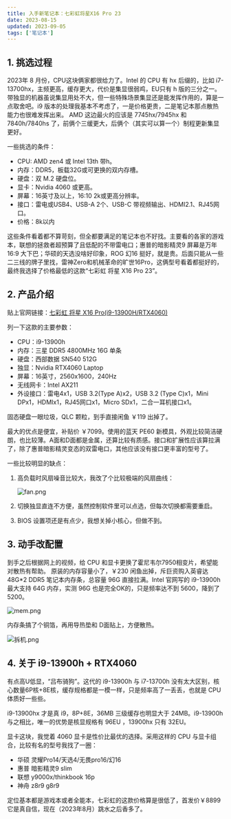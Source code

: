 ```yaml
---
title: 入手新笔记本：七彩虹将星X16 Pro 23
date: 2023-08-15
updated: 2023-09-05
tags: ['笔记本']
---
```

## 1. 挑选过程

2023年 8 月份，CPU这块俩家都很给力了。Intel 的 CPU 有 hx 后缀的，比如 i7-13700hx，主频更高，缓存更大，代价是集显很弱鸡，EU只有 h 版的三分之一。带独显的机器虽说集显用处不大，但一些特殊场景集显还是能发挥作用的，算是一点取舍吧。i9 版本的处理我基本不考虑了，一是价格更贵，二是笔记本那点散热能力也很难发挥出来。
AMD 这边最火的应该是 7745hx/7945hx 和 7840h/7840hs 了，前俩个三缓更大，后俩个（其实可以算一个）制程更新集显更好。

一些挑选的条件：

- CPU: AMD zen4 或 Intel 13th 带h。
- 内存：DDR5，板载32G或可更换的双内存槽。
- 硬盘：双 M.2 硬盘位。
- 显卡：Nvidia 4060 或更高。
- 屏幕：16英寸及以上，16:10 2k或更高分辨率。
- 接口：雷电或USB4、USB-A 2个、USB-C 带视频输出、HDMI2.1、RJ45网口。
- 价格：8k以内

这些条件看着都不算苛刻，但全都要满足的笔记本也不好找。主要看的各家的游戏本，联想的拯救者超预算了且低配的不带雷电口；惠普的暗影精灵9 屏幕是万年16:9 大下巴；华硕的天选没啥好印象，ROG 幻16 挺好，就是贵。后面只能从一些二三线的牌子里找，雷神Zero和机械革命的旷世16Pro，这俩型号看着都挺好的，最终我选择了价格最低的这款“七彩虹 将星 X16 Pro 23”。

## 2. 产品介绍

贴上官网链接：[七彩虹 将星 X16 Pro(i9-13900H/RTX4060)](https://www.colorful.cn/product_show.aspx?mid=158&id=27)

列一下这款的主要参数：
- CPU：i9-13900h 
- 内存：三星 DDR5 4800MHz 16G 单条
- 硬盘：西部数据 SN540 512G
- 独显：Nvidia RTX4060 Laptop
- 屏幕：16英寸，2560x1600，240Hz
- 无线网卡：Intel AX211
- 外设接口：雷电4x1，USB 3.2(Type A)x2，USB 3.2 (Type C)x1，Mini DPx1，HDMIx1，RJ45网口x1，Micro SDx1，二合一耳机接口x1。

固态硬盘一眼垃圾，QLC 颗粒，到手直接闲鱼 ￥119 出掉了。

最大的优点是便宜，补贴价 ￥7099。使用的蓝天 PE60 新模具，外观比较简洁硬朗，也比较薄。A面和D面都是金属，还算比较有质感。接口和扩展性应该算拉满了，除了惠普暗影精灵变态的双雷电口，其他应该没有接口更丰富的型号了。

一些比较明显的缺点：
1. 高负载时风扇噪音比较大，我改了个比较极端的风扇曲线：

    ![fan.png](fan.png)

2. 切换独显直连不方便，虽然控制软件里可以点选，但每次切换都需要重启。
3. BIOS 设置项还是有点少，我想关掉小核心，但做不到。

## 3. 动手改配置

到手之后根据网上的视频，给 CPU 和显卡更换了霍尼韦尔7950相变片，希望能对散热有帮助。 原装的内存容量小了，￥230 闲鱼出掉，斥巨资购入英睿达 48G*2 DDR5 笔记本内存条，总容量 96G 直接拉满。Intel 官网写的 i9-13900h 最大支持 64G 内存，实测 96G 也是完全OK的，只是频率达不到 5600，降到了 5200。

![mem.png](mem.png)

内存条搞了个铜箔，再用导热垫和 D面贴上，方便散热。

![拆机.png](mb.png)

## 4. 关于 i9-13900h + RTX4060

有点高U低显，“吕布骑狗”。这代的 i9-13900h 与 i7-13700h 没有太大区别，核心数量6P核+8E核，缓存规格都是一模一样，只是频率高了一丢丢，也就是 CPU 体质好一些些。

i9-13900hx 才是真 i9，8P+8E，36MB 三级缓存也明显大于 24MB。i9-13900h 与之相比，唯一的优势是核显规格有 96EU ，13900hx 只有 32EU。

显卡这块，我觉着 4060 显卡是性价比最优的选择。采用这样的 CPU 与显卡组合，比较有名的型号我找了一圈：

- 华硕 灵耀Pro14/天选4/无畏pro16/幻16
- 惠普 暗影精灵9 slim
- 联想 y9000x/thinkbook 16p
- 神舟 z8r9 g8r9

定位基本都是游戏本或者全能本，七彩虹的这款价格算是很低了，首发价￥8899它是真自信，现在（2023年8月）跳水之后香多了。